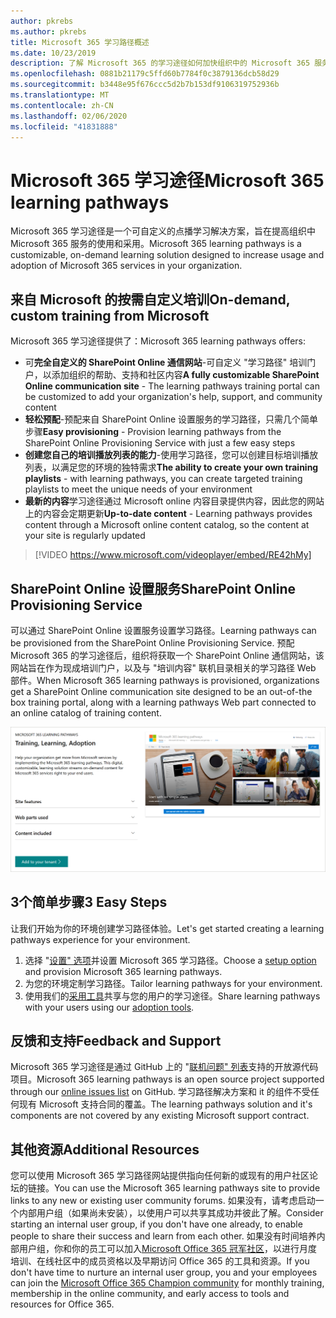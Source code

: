 ```yaml
---
author: pkrebs
ms.author: pkrebs
title: Microsoft 365 学习路径概述
ms.date: 10/23/2019
description: 了解 Microsoft 365 的学习途径如何加快组织中的 Microsoft 365 服务的使用和采用。 学习途径包括自定义 SharePoint Online web 部件和可轻松预配到 Microsoft 365 租户的新式 SharePoint Online 通信培训网站。
ms.openlocfilehash: 0881b21179c5ffd60b7784f0c3879136dcb58d29
ms.sourcegitcommit: b3448e95f676ccc5d2b7b153df9106319752936b
ms.translationtype: MT
ms.contentlocale: zh-CN
ms.lasthandoff: 02/06/2020
ms.locfileid: "41831888"
---
```

# <a name="microsoft-365-learning-pathways"></a><span data-ttu-id="be7a3-104">Microsoft 365 学习途径</span><span class="sxs-lookup"><span data-stu-id="be7a3-104">Microsoft 365 learning pathways</span></span> 
<span data-ttu-id="be7a3-105">Microsoft 365 学习途径是一个可自定义的点播学习解决方案，旨在提高组织中 Microsoft 365 服务的使用和采用。</span><span class="sxs-lookup"><span data-stu-id="be7a3-105">Microsoft 365 learning pathways is a customizable, on-demand learning solution designed to increase usage and adoption of Microsoft 365 services in your organization.</span></span>    

## <a name="on-demand-custom-training-from-microsoft"></a><span data-ttu-id="be7a3-106">来自 Microsoft 的按需自定义培训</span><span class="sxs-lookup"><span data-stu-id="be7a3-106">On-demand, custom training from Microsoft</span></span>

<span data-ttu-id="be7a3-107">Microsoft 365 学习途径提供了：</span><span class="sxs-lookup"><span data-stu-id="be7a3-107">Microsoft 365 learning pathways offers:</span></span>

- <span data-ttu-id="be7a3-108">可**完全自定义的 SharePoint Online 通信网站**-可自定义 "学习路径" 培训门户，以添加组织的帮助、支持和社区内容</span><span class="sxs-lookup"><span data-stu-id="be7a3-108">**A fully customizable SharePoint Online communication site** - The learning pathways training portal can be customized to add your organization's help, support, and community content</span></span>
- <span data-ttu-id="be7a3-109">**轻松预配**-预配来自 SharePoint Online 设置服务的学习路径，只需几个简单步骤</span><span class="sxs-lookup"><span data-stu-id="be7a3-109">**Easy provisioning** - Provision learning pathways from the SharePoint Online Provisioning Service with just a few easy steps</span></span>
- <span data-ttu-id="be7a3-110">**创建您自己的培训播放列表的能力**-使用学习路径，您可以创建目标培训播放列表，以满足您的环境的独特需求</span><span class="sxs-lookup"><span data-stu-id="be7a3-110">**The ability to create your own training playlists** - with learning pathways, you can create targeted training playlists to meet the unique needs of your environment</span></span>
- <span data-ttu-id="be7a3-111">**最新的内容**学习途径通过 Microsoft online 内容目录提供内容，因此您的网站上的内容会定期更新</span><span class="sxs-lookup"><span data-stu-id="be7a3-111">**Up-to-date content** - Learning pathways provides content through a Microsoft online content catalog, so the content at your site is regularly updated</span></span>

> [!VIDEO https://www.microsoft.com/videoplayer/embed/RE42hMy]

## <a name="sharepoint-online-provisioning-service"></a><span data-ttu-id="be7a3-112">SharePoint Online 设置服务</span><span class="sxs-lookup"><span data-stu-id="be7a3-112">SharePoint Online Provisioning Service</span></span> 
<span data-ttu-id="be7a3-113">可以通过 SharePoint Online 设置服务设置学习路径。</span><span class="sxs-lookup"><span data-stu-id="be7a3-113">Learning pathways can be provisioned from the SharePoint Online Provisioning Service.</span></span> <span data-ttu-id="be7a3-114">预配 Microsoft 365 的学习途径后，组织将获取一个 SharePoint Online 通信网站，该网站旨在作为现成培训门户，以及与 "培训内容" 联机目录相关的学习路径 Web 部件。</span><span class="sxs-lookup"><span data-stu-id="be7a3-114">When Microsoft 365 learning pathways is provisioned, organizations get a SharePoint Online communication site designed to be an out-of-the box training portal, along with a learning pathways Web part connected to an online catalog of training content.</span></span> 

![cg-provision](media/cg-provision.png)

## <a name="3-easy-steps"></a><span data-ttu-id="be7a3-116">3个简单步骤</span><span class="sxs-lookup"><span data-stu-id="be7a3-116">3 Easy Steps</span></span>
<span data-ttu-id="be7a3-117">让我们开始为你的环境创建学习路径体验。</span><span class="sxs-lookup"><span data-stu-id="be7a3-117">Let's get started creating a learning pathways experience for your environment.</span></span>
1. <span data-ttu-id="be7a3-118">选择 "[设置" 选项](custom_setupoptions.md)并设置 Microsoft 365 学习路径。</span><span class="sxs-lookup"><span data-stu-id="be7a3-118">Choose a [setup option](custom_setupoptions.md) and provision Microsoft 365 learning pathways.</span></span>  
2. <span data-ttu-id="be7a3-119">为您的环境定制学习路径。</span><span class="sxs-lookup"><span data-stu-id="be7a3-119">Tailor learning pathways for your environment.</span></span>
3. <span data-ttu-id="be7a3-120">使用我们的[采用工具](driveadoption.md)共享与您的用户的学习途径。</span><span class="sxs-lookup"><span data-stu-id="be7a3-120">Share learning pathways with your users using our [adoption tools](driveadoption.md).</span></span>

## <a name="feedback-and-support"></a><span data-ttu-id="be7a3-121">反馈和支持</span><span class="sxs-lookup"><span data-stu-id="be7a3-121">Feedback and Support</span></span>

<span data-ttu-id="be7a3-122">Microsoft 365 学习途径是通过 GitHub 上的 "[联机问题" 列表](https://aka.ms/CustomLearningHelp)支持的开放源代码项目。</span><span class="sxs-lookup"><span data-stu-id="be7a3-122">Microsoft 365 learning pathways is an open source project supported through our [online issues list](https://aka.ms/CustomLearningHelp) on GitHub.</span></span> <span data-ttu-id="be7a3-123">学习路径解决方案和 it 的组件不受任何现有 Microsoft 支持合同的覆盖。</span><span class="sxs-lookup"><span data-stu-id="be7a3-123">The learning pathways solution and it's components are not covered by any existing Microsoft support contract.</span></span>  

## <a name="additional-resources"></a><span data-ttu-id="be7a3-124">其他资源</span><span class="sxs-lookup"><span data-stu-id="be7a3-124">Additional Resources</span></span>
<span data-ttu-id="be7a3-125">您可以使用 Microsoft 365 学习路径网站提供指向任何新的或现有的用户社区论坛的链接。</span><span class="sxs-lookup"><span data-stu-id="be7a3-125">You can use the Microsoft 365 learning pathways site to provide links to any new or existing user community forums.</span></span> <span data-ttu-id="be7a3-126">如果没有，请考虑启动一个内部用户组（如果尚未安装），以使用户可以共享其成功并彼此了解。</span><span class="sxs-lookup"><span data-stu-id="be7a3-126">Consider starting an internal user group, if you don't have one already, to enable people to share their success and learn from each other.</span></span>  <span data-ttu-id="be7a3-127">如果没有时间培养内部用户组，你和你的员工可以加入[Microsoft Office 365 冠军社区](https://aka.ms/O365Champions)，以进行月度培训、在线社区中的成员资格以及早期访问 Office 365 的工具和资源。</span><span class="sxs-lookup"><span data-stu-id="be7a3-127">If you don't have time to nurture an internal user group, you and your employees can join the [Microsoft Office 365 Champion community](https://aka.ms/O365Champions) for monthly training, membership in the online community, and early access to tools and resources for Office 365.</span></span>
